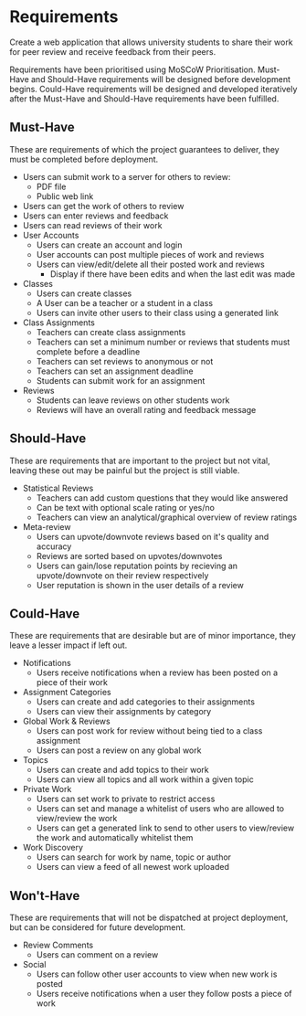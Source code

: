 # Requirements
Create a web application that allows university students to share their work for peer review and receive feedback from their peers.

Requirements have been prioritised using MoSCoW Prioritisation. Must-Have and Should-Have requirements will be designed before development begins. Could-Have requirements will be designed and developed iteratively after the Must-Have and Should-Have requirements have been fulfilled.


## Must-Have
These are requirements of which the project guarantees to deliver, they must be completed before deployment.
- Users can submit work to a server for others to review:
    - PDF file
    - Public web link
- Users can get the work of others to review
- Users can enter reviews and feedback
- Users can read reviews of their work
- User Accounts
    - Users can create an account and login
    - User accounts can post multiple pieces of work and reviews
    - Users can view/edit/delete all their posted work and reviews
        - Display if there have been edits and when the last edit was made
- Classes
    - Users can create classes
    - A User can be a teacher or a student in a class
    - Users can invite other users to their class using a generated link
- Class Assignments
    - Teachers can create class assignments
    - Teachers can set a minimum number or reviews that students must complete before a deadline
    - Teachers can set reviews to anonymous or not
    - Teachers can set an assignment deadline
    - Students can submit work for an assignment
- Reviews
    - Students can leave reviews on other students work
    - Reviews will have an overall rating and feedback message


## Should-Have
These are requirements that are important to the project but not vital, leaving these out may be painful but the project is still viable.
- Statistical Reviews
    - Teachers can add custom questions that they would like answered
    - Can be text with optional scale rating or yes/no
    - Teachers can view an analytical/graphical overview of review ratings
- Meta-review
    - Users can upvote/downvote reviews based on it's quality and accuracy
    - Reviews are sorted based on upvotes/downvotes
    - Users can gain/lose reputation points by recieving an upvote/downvote on their review respectively
    - User reputation is shown in the user details of a review


## Could-Have
These are requirements that are desirable but are of minor importance, they leave a lesser impact if left out.
- Notifications
    - Users receive notifications when a review has been posted on a piece of their work
- Assignment Categories
    - Users can create and add categories to their assignments
    - Users can view their assignments by category
- Global Work & Reviews
    - Users can post work for review without being tied to a class assignment
    - Users can post a review on any global work
- Topics
    - Users can create and add topics to their work
    - Users can view all topics and all work within a given topic
- Private Work
    - Users can set work to private to restrict access
    - Users can set and manage a whitelist of users who are allowed to view/review the work
    - Users can get a generated link to send to other users to view/review the work and automatically whitelist them
- Work Discovery
    - Users can search for work by name, topic or author
    - Users can view a feed of all newest work uploaded


## Won't-Have
These are requirements that will not be dispatched at project deployment, but can be considered for future development.
- Review Comments
    - Users can comment on a review
- Social
    - Users can follow other user accounts to view when new work is posted
    - Users receive notifications when a user they follow posts a piece of work